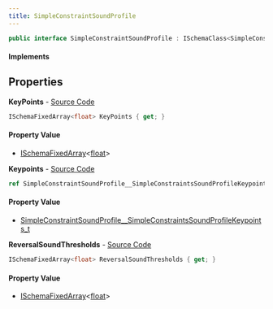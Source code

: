 ```yaml
---
title: SimpleConstraintSoundProfile
---
```


```csharp
public interface SimpleConstraintSoundProfile : ISchemaClass<SimpleConstraintSoundProfile>, ISchemaField, ISchemaClass, INativeHandle
```

#### Implements

## Properties

**KeyPoints** - [Source Code](https://github.com/swiftly-solution/swiftlys2/blob/master/managed/src/SwiftlyS2.Generated/Schemas/Interfaces/SimpleConstraintSoundProfile.cs#L18)

```csharp
ISchemaFixedArray<float> KeyPoints { get; }
```

#### Property Value

- [ISchemaFixedArray](/docs/api/shared/schemas/ischemafixedarray-1)<[float](https://learn.microsoft.com/dotnet/api/system.single)>

**Keypoints** - [Source Code](https://github.com/swiftly-solution/swiftlys2/blob/master/managed/src/SwiftlyS2.Generated/Schemas/Interfaces/SimpleConstraintSoundProfile.cs#L16)

```csharp
ref SimpleConstraintSoundProfile__SimpleConstraintsSoundProfileKeypoints_t Keypoints { get; }
```

#### Property Value

- [SimpleConstraintSoundProfile__SimpleConstraintsSoundProfileKeypoints_t](/docs/api/shared/schemadefinitions/simpleconstraintsoundprofile__simpleconstraintssoundprofilekeypoints_t)

**ReversalSoundThresholds** - [Source Code](https://github.com/swiftly-solution/swiftlys2/blob/master/managed/src/SwiftlyS2.Generated/Schemas/Interfaces/SimpleConstraintSoundProfile.cs#L20)

```csharp
ISchemaFixedArray<float> ReversalSoundThresholds { get; }
```

#### Property Value

- [ISchemaFixedArray](/docs/api/shared/schemas/ischemafixedarray-1)<[float](https://learn.microsoft.com/dotnet/api/system.single)>

